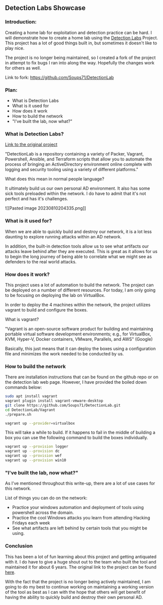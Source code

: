 ## Detection Labs Showcase

### Introduction:
Creating a home lab for exploitation and detection practice can be hard. I will demonstrate how to create a home lab using the [Detection Labs](https://detectionlab.network/introduction/) Project. This project has a lot of good things built in, but sometimes it doesn't like to play nice.

The project is no longer being maintained, so I created a fork of the project in attempt to fix bugs I ran into along the way. Hopefully the changes work for others as well.

Link to fork: https://github.com/Soups71/DetectionLab


### Plan:
* What is Detection Labs
* What is it used for
* How does it work
* How to build the network
* "I've built the lab, now what?"

### What is Detection Labs?

[Link to the original project](https://detectionlab.network/introduction/)

"DetectionLab is a repository containing a variety of Packer, Vagrant, Powershell, Ansible, and Terraform scripts that allow you to automate the process of bringing an ActiveDirectory environment online complete with logging and security tooling using a variety of different platforms."

What does this mean in normal people language?

It ultimately build us our own personal AD environment. It also has some sick tools preloaded within the network.  I do have to admit that it's not perfect and has it's challenges.

![[Pasted image 20230810204335.png]]

### What is it used for?

When we are able to quickly build and destroy our network, it is a lot less daunting to explore running attacks within an AD network.

In addition, the built-in detection tools allow us to see what artifacts our attacks leave behind after they are executed. This is great as it allows for us to begin the long journey of being able to correlate what we might see as defenders to the real world attacks.

### How does it work?

This project uses a lot of automation to build the network. The project can be deployed on a number of different resources. For today, I am only going to be focusing on deploying the lab on VirtualBox. 

In order to deploy the 4 machines within the network, the project utilizes vagrant to build and configure the boxes.

What is vagrant?

"Vagrant is an open-source software product for building and maintaining portable virtual software development environments; e.g., for VirtualBox, KVM, Hyper-V, Docker containers, VMware, Parallels, and AWS" (Google)

Basically, this just means that it can deploy the boxes using a configuration file and minimizes the work needed to be conducted by us.

### How to build the network

There are installation instructions that can be found on the github repo or on the detection lab web page. However, I have provided the boiled down commands below:

```bash
sudo apt install vagrant
vagrant plugin install vagrant-vmware-desktop
git clone https://github.com/Soups71/DetectionLab.git
cd DetectionLab/Vagrant
./prepare.sh

vagrant up --provider=virtualbox
```

This will take a while to build. If it happens to fail in the middle of building a box you can use the following command to build the boxes individually.

```bash
vagrant up --provision logger
vagrant up --provision dc
vagrant up --provision wef
vagrant up --provision win10

```

### "I've built the lab, now what?"

As I've mentioned throughout this write-up, there are a lot of use cases for this network.

List of things you can do on the network:
* Practice your windows automation and deployment of tools using powershell across the domain.
* Practice the cool Windows attacks you learn from attending Hacking Fridays each week
* See what artifacts are left behind by certain tools that you might be using.


### Conclusion

This has been a lot of fun learning about this project and getting antiquated with it. I do have to give a huge shout out to the team who built the tool and maintained it for about 6 years. The original link to the project can be found [here](https://github.com/clong/DetectionLab). 

With the fact that the project is no longer being actively maintained, I am going to do my best to continue working on maintaining a working version of the tool as best as I can with the hope that others will get benefit of having the ability to quickly build and destroy their own personal AD.